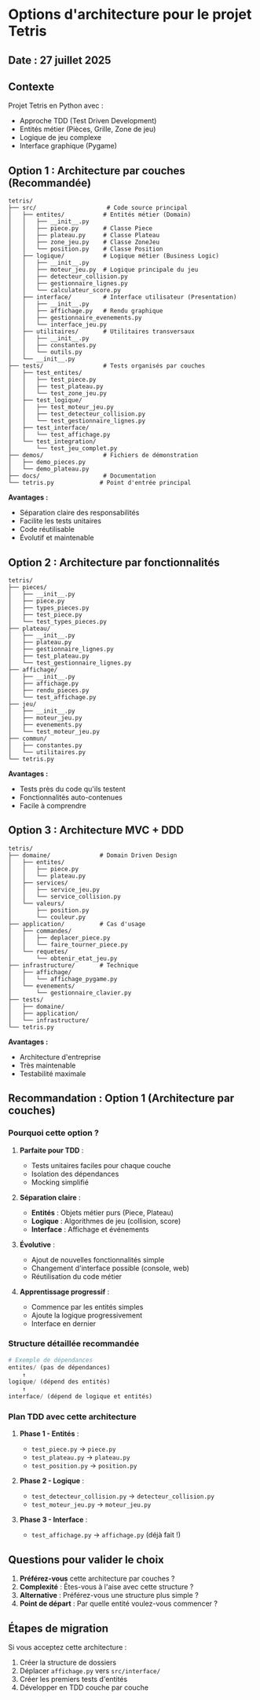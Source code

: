 # Options d'architecture pour le projet Tetris

## Date : 27 juillet 2025

## Contexte
Projet Tetris en Python avec :
- Approche TDD (Test Driven Development)
- Entités métier (Pièces, Grille, Zone de jeu)
- Logique de jeu complexe
- Interface graphique (Pygame)

## Option 1 : Architecture par couches (Recommandée)

```
tetris/
├── src/                    # Code source principal
│   ├── entites/           # Entités métier (Domain)
│   │   ├── __init__.py
│   │   ├── piece.py       # Classe Piece
│   │   ├── plateau.py     # Classe Plateau
│   │   ├── zone_jeu.py    # Classe ZoneJeu
│   │   └── position.py    # Classe Position
│   ├── logique/           # Logique métier (Business Logic)
│   │   ├── __init__.py
│   │   ├── moteur_jeu.py  # Logique principale du jeu
│   │   ├── detecteur_collision.py
│   │   ├── gestionnaire_lignes.py
│   │   └── calculateur_score.py
│   ├── interface/         # Interface utilisateur (Presentation)
│   │   ├── __init__.py
│   │   ├── affichage.py   # Rendu graphique
│   │   ├── gestionnaire_evenements.py
│   │   └── interface_jeu.py
│   ├── utilitaires/       # Utilitaires transversaux
│   │   ├── __init__.py
│   │   ├── constantes.py
│   │   └── outils.py
│   └── __init__.py
├── tests/                 # Tests organisés par couches
│   ├── test_entites/
│   │   ├── test_piece.py
│   │   ├── test_plateau.py
│   │   └── test_zone_jeu.py
│   ├── test_logique/
│   │   ├── test_moteur_jeu.py
│   │   ├── test_detecteur_collision.py
│   │   └── test_gestionnaire_lignes.py
│   ├── test_interface/
│   │   └── test_affichage.py
│   └── test_integration/
│       └── test_jeu_complet.py
├── demos/                 # Fichiers de démonstration
│   ├── demo_pieces.py
│   └── demo_plateau.py
├── docs/                  # Documentation
└── tetris.py             # Point d'entrée principal
```

**Avantages :**
- Séparation claire des responsabilités
- Facilite les tests unitaires
- Code réutilisable
- Évolutif et maintenable

## Option 2 : Architecture par fonctionnalités

```
tetris/
├── pieces/
│   ├── __init__.py
│   ├── piece.py
│   ├── types_pieces.py
│   ├── test_piece.py
│   └── test_types_pieces.py
├── plateau/
│   ├── __init__.py
│   ├── plateau.py
│   ├── gestionnaire_lignes.py
│   ├── test_plateau.py
│   └── test_gestionnaire_lignes.py
├── affichage/
│   ├── __init__.py
│   ├── affichage.py
│   ├── rendu_pieces.py
│   └── test_affichage.py
├── jeu/
│   ├── __init__.py
│   ├── moteur_jeu.py
│   ├── evenements.py
│   └── test_moteur_jeu.py
├── commun/
│   ├── constantes.py
│   └── utilitaires.py
└── tetris.py
```

**Avantages :**
- Tests près du code qu'ils testent
- Fonctionnalités auto-contenues
- Facile à comprendre

## Option 3 : Architecture MVC + DDD

```
tetris/
├── domaine/              # Domain Driven Design
│   ├── entites/
│   │   ├── piece.py
│   │   └── plateau.py
│   ├── services/
│   │   ├── service_jeu.py
│   │   └── service_collision.py
│   └── valeurs/
│       ├── position.py
│       └── couleur.py
├── application/          # Cas d'usage
│   ├── commandes/
│   │   ├── deplacer_piece.py
│   │   └── faire_tourner_piece.py
│   └── requetes/
│       └── obtenir_etat_jeu.py
├── infrastructure/       # Technique
│   ├── affichage/
│   │   └── affichage_pygame.py
│   └── evenements/
│       └── gestionnaire_clavier.py
├── tests/
│   ├── domaine/
│   ├── application/
│   └── infrastructure/
└── tetris.py
```

**Avantages :**
- Architecture d'entreprise
- Très maintenable
- Testabilité maximale

## Recommandation : Option 1 (Architecture par couches)

### Pourquoi cette option ?

1. **Parfaite pour TDD** :
   - Tests unitaires faciles pour chaque couche
   - Isolation des dépendances
   - Mocking simplifié

2. **Séparation claire** :
   - **Entités** : Objets métier purs (Piece, Plateau)
   - **Logique** : Algorithmes de jeu (collision, score)
   - **Interface** : Affichage et événements

3. **Évolutive** :
   - Ajout de nouvelles fonctionnalités simple
   - Changement d'interface possible (console, web)
   - Réutilisation du code métier

4. **Apprentissage progressif** :
   - Commence par les entités simples
   - Ajoute la logique progressivement
   - Interface en dernier

### Structure détaillée recommandée

```python
# Exemple de dépendances
entites/ (pas de dépendances)
    ↑
logique/ (dépend des entités)
    ↑
interface/ (dépend de logique et entités)
```

### Plan TDD avec cette architecture

1. **Phase 1 - Entités** :
   - `test_piece.py` → `piece.py`
   - `test_plateau.py` → `plateau.py`
   - `test_position.py` → `position.py`

2. **Phase 2 - Logique** :
   - `test_detecteur_collision.py` → `detecteur_collision.py`
   - `test_moteur_jeu.py` → `moteur_jeu.py`

3. **Phase 3 - Interface** :
   - `test_affichage.py` → `affichage.py` (déjà fait !)

## Questions pour valider le choix

1. **Préférez-vous** cette architecture par couches ?
2. **Complexité** : Êtes-vous à l'aise avec cette structure ?
3. **Alternative** : Préférez-vous une structure plus simple ?
4. **Point de départ** : Par quelle entité voulez-vous commencer ?

## Étapes de migration

Si vous acceptez cette architecture :

1. Créer la structure de dossiers
2. Déplacer `affichage.py` vers `src/interface/`
3. Créer les premiers tests d'entités
4. Développer en TDD couche par couche
